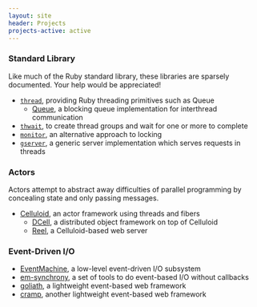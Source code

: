 ```yaml
---
layout: site
header: Projects
projects-active: active
---
```


### Standard Library

Like much of the Ruby standard library, these libraries are sparsely documented. Your help would be appreciated!

* [`thread`](http://rdoc.info/stdlib/thread), providing Ruby threading primitives such as Queue
  * [Queue](http://rdoc.info/stdlib/thread/Queue), a blocking queue implementation for interthread communication
* [`thwait`](http://rdoc.info/stdlib/thwait), to create thread groups and wait for one or more to complete
* [`monitor`](http://rdoc.info/stdlib/monitor), an alternative approach to locking
* [`gserver`](http://rdoc.info/stdlib/gserver), a generic server implementation which serves requests in threads

### Actors

Actors attempt to abstract away difficulties of parallel programming by concealing state and only passing messages.

* [Celluloid](https://github.com/celluloid/celluloid), an actor framework using threads and fibers
  * [DCell](https://github.com/celluloid/dcell), a distributed object framework on top of Celluloid
  * [Reel](https://github.com/celluloid/reel), a Celluloid-based web server

### Event-Driven I/O 

* [EventMachine](https://github.com/eventmachine/eventmachine), a low-level event-driven I/O subsystem
* [em-synchrony](https://github.com/igrigorik/em-synchrony), a set of tools to do event-based I/O without callbacks
* [goliath](https://github.com/postrank-labs/goliath), a lightweight event-based web framework
* [cramp](http://cramp.in/), another lightweight event-based web framework
